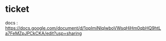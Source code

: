 # ticket
docs : https://docs.google.com/document/d/1opImiNlqlwboVWsqHiHm0qbHQ9htLa7FeMZpJPCkCKA/edit?usp=sharing
